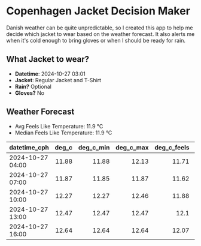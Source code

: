 
# Copenhagen Jacket Decision Maker

Danish weather can be quite unpredictable, so I created this app to help me decide which jacket to wear based on the weather forecast. 
It also alerts me when it's cold enough to bring gloves or when I should be ready for rain.

## What Jacket to wear?

- **Datetime**: 2024-10-27 03:01
- **Jacket**: Regular Jacket and T-Shirt
- **Rain?** Optional
- **Gloves?** No

## Weather Forecast
- Avg Feels Like Temperature: 11.9 °C
- Median Feels Like Temperature: 11.9 °C

| datetime_cph     |   deg_c |   deg_c_min |   deg_c_max |   deg_c_feels | weather   | wind   | rain   |
|:-----------------|--------:|------------:|------------:|--------------:|:----------|:-------|:-------|
| 2024-10-27 04:00 |   11.88 |       11.88 |       12.13 |         11.71 | Clouds    | High   | None   |
| 2024-10-27 07:00 |   11.87 |       11.85 |       11.87 |         11.62 | Clouds    | High   | None   |
| 2024-10-27 10:00 |   12.27 |       12.27 |       12.46 |         11.88 | Clouds    | Low    | None   |
| 2024-10-27 13:00 |   12.47 |       12.47 |       12.47 |         12.1  | Rain      | Low    | Low    |
| 2024-10-27 16:00 |   12.64 |       12.64 |       12.64 |         12.07 | Rain      | Medium | Low    |
        